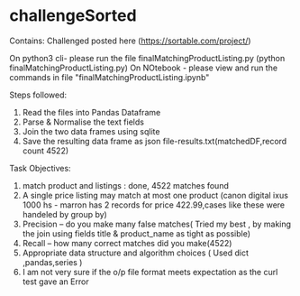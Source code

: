# challengeSorted
Contains:
Challenged posted here (https://sortable.com/project/)


On python3 cli- please run the file finalMatchingProductListing.py (python finalMatchingProductListing.py)
On NOtebook - please view and run the commands in file "finalMatchingProductListing.ipynb"

Steps followed:
1) Read the files into Pandas Dataframe
2) Parse & Normalise the text fields
3) Join the two data frames using sqlite
4) Save the resulting data frame as json file-results.txt(matchedDF,record count 4522)

Task Objectives:
1) match product and listings : done, 4522 matches found
2) A single price listing may match at most one product (canon digital ixus 1000 hs - marron has 2 records for price 422.99,cases like these were handeled by group by)
3) Precision – do you make many false matches( Tried my best , by making the join using fields title & product_name as tight as possible)
4) Recall – how many correct matches did you make(4522)
5) Appropriate data structure and algorithm choices ( Used dict ,pandas,series )
6) I am not very sure if the o/p file format meets expectation as the curl test gave an Error


